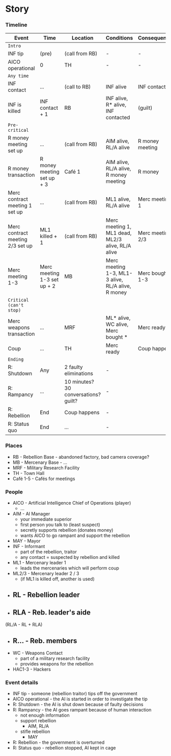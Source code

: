 # Story #

### Timeline ###

| Event | Time | Location | Conditions | Consequences |
| --- | --- | --- | --- | --- |
| `Intro` | | | | |
| INF tip | (pre) | (call from RB) | - | - |
| AICO operational | 0 | TH | - | - |
| `Any time` | | | | |
| INF contact | ... | (call to RB) | INF alive | INF contacted |
| INF is killed | INF contact + 1 | RB | INF alive, R* alive, INF contacted | (guilt) |
| `Pre-critical` |
| R money meeting set up | ... | (call from RB) | AIM alive, RL/A alive | R money meeting |
| R money transaction | R money meeting set up + 3 | Café 1 | AIM alive, RL/A alive, R money meeting | R money |
| Merc contract meeting 1 set up | ... | (call from RB) | ML1 alive, RL/A alive | Merc meeting 1 |
| Merc contract meeting 2/3 set up | ML1 killed + 1 | (call from RB) | Merc meeting 1, ML1 dead, ML2/3 alive, RL/A alive | Merc meeting 2/3 |
| Merc meeting 1-3 | Merc meeting 1-3 set up + 2 | MB | Merc meeting 1-3, ML1-3 alive, RL/A alive, R money | Merc bought 1-3 |
| `Critical (can't stop)` | | | | |
| Merc weapons transaction | ... | MRF | ML* alive, WC alive, Merc bought * | Merc ready |
| Coup | ... | TH | Merc ready | Coup happens |
| `Ending` | | | | |
| R: Shutdown | Any | 2 faulty eliminations | - |
| R: Rampancy | ... | 10 minutes? 30 conversations? guilt? | - |
| R: Rebellion | End | Coup happens | - |
| R: Status quo | End | ... | - |

### Places ###

 - RB - Rebellion Base - abandoned factory, bad camera coverage?
 - MB - Mercenary Base - ...
 - MRF - Military Research Facility
 - TH - Town Hall
 - Café 1-5 - Cafés for meetings

### People ###

 - AICO - Artificial Intelligence Chief of Operations (player)
   - ...
 - AIM - AI Manager
   - your immediate superior
   - first person you talk to (least suspect)
   - secretly supports rebellion (donates money)
   - wants AICO to go rampant and support the rebellion
 - MAY - Mayor
 - INF - Informant
   - part of the rebellion, traitor
   - any contact = suspected by rebellion and killed
 - ML1 - Mercenary leader 1
   - leads the mercenaries which will perform coup
 - ML2/3 - Mercenary leader 2 / 3
   - (if ML1 is killed off, another is used)
 - RL - Rebellion leader
   - 
 - RLA - Reb. leader's aide
   - 
 (RL/A - RL + RLA)
 - R... - Reb. members
   - 
 - WC - Weapons Contact
   - part of a military research facility
   - provides weapons for the rebellion
 - HAC1-3 - Hackers

### Event details ###

 - INF tip - someone (rebellion traitor) tips off the government
 - AICO operational - the AI is started in order to investigate the tip
 - R: Shutdown - the AI is shut down because of faulty decisions
 - R: Rampancy - the AI goes rampant because of human interaction
   - not enough information
   - support rebellion
     - AIM, RL/A
   - stifle rebellion
     - MAY
 - R: Rebellion - the government is overturned
 - R: Status quo - rebellion stopped, AI kept in cage
